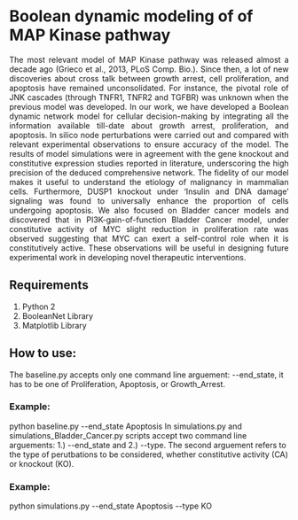 # Boolean dynamic modeling of of MAP Kinase pathway
<p align="justify"> The most relevant model of MAP Kinase pathway was released almost a decade ago (Grieco et al., 2013, PLoS Comp. Bio.). Since then, a lot of new discoveries about cross talk between growth arrest, cell proliferation, and apoptosis have remained unconsolidated. For instance, the pivotal role of JNK cascades (through TNFR1, TNFR2 and TGFBR) was unknown when the previous model was developed. In our work, we have developed a Boolean dynamic network model for cellular decision-making by integrating all the information available till-date about growth arrest, proliferation, and apoptosis. In silico node perturbations were carried out and compared with relevant experimental observations to ensure accuracy of the model. The results of model simulations were in agreement with the gene knockout and constitutive expression studies reported in literature, underscoring the high precision of the deduced comprehensive network. The fidelity of our model makes it useful to understand the etiology of malignancy in mammalian cells. Furthermore, DUSP1 knockout under ‘Insulin and DNA damage’ signaling was found to universally enhance the proportion of cells undergoing apoptosis. We also focused on Bladder cancer models and discovered that in PI3K-gain-of-function Bladder Cancer model, under constitutive activity of MYC slight reduction in proliferation rate was observed suggesting that MYC can exert a self-control role when it is constitutively active. These observations will be useful in designing future experimental work in developing novel therapeutic interventions. </p>

## Requirements
1. Python 2
2. BooleanNet Library
3. Matplotlib Library

## How to use:
The baseline.py accepts only one command line arguement: --end_state, it has to be one of Proliferation, Apoptosis, or Growth_Arrest.

### Example:
python baseline.py --end_state Apoptosis
In simulations.py and simulations_Bladder_Cancer.py scripts accept two command line arguements: 1.) --end_state and 2.) --type. The second arguement refers to the type of perutbations to be considered, whether constitutive activity (CA) or knockout (KO).

### Example:
python simulations.py --end_state Apoptosis --type KO

